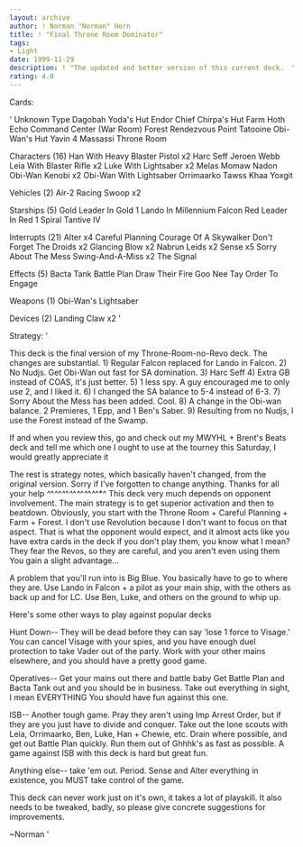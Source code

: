 ```yaml
---
layout: archive
author: ! Norman "Norman" Horn
title: ! "Final Throne Room Dominator"
tags:
- Light
date: 1999-11-29
description: ! "The updated and better version of this current deck.  You should see the difference immediately."
rating: 4.0
---
```

Cards: 

'
Unknown Type
Dagobah Yoda's Hut
Endor Chief Chirpa's Hut
Farm
Hoth Echo Command Center (War Room)
Forest
Rendezvous Point
Tatooine Obi-Wan's Hut
Yavin 4 Massassi Throne Room

Characters (16)
Han With Heavy Blaster Pistol  x2
Harc Seff
Jeroen Webb
Leia With Blaster Rifle  x2
Luke With Lightsaber  x2
Melas
Momaw Nadon
Obi-Wan Kenobi	x2
Obi-Wan With Lightsaber
Orrimaarko
Tawss Khaa
Yoxgit

Vehicles (2)
Air-2 Racing Swoop  x2

Starships (5)
Gold Leader In Gold 1
Lando In Millennium Falcon
Red Leader In Red 1
Spiral
Tantive IV

Interrupts (21)
Alter  x4
Careful Planning
Courage Of A Skywalker
Don't Forget The Droids  x2
Glancing Blow  x2
Nabrun Leids  x2
Sense  x5
Sorry About The Mess
Swing-And-A-Miss  x2
The Signal

Effects (5)
Bacta Tank
Battle Plan
Draw Their Fire
Goo Nee Tay
Order To Engage

Weapons (1)
Obi-Wan's Lightsaber

Devices (2)
Landing Claw  x2
'

Strategy: '

This deck is the final version of my Throne-Room-no-Revo deck.  The changes are substantial.  1) Regular Falcon replaced for Lando in Falcon.  2) No Nudjs.  Get Obi-Wan out fast for SA domination.  3) Harc Seff  4) Extra GB instead of COAS, it's just better.  5) 1 less spy.  A guy encouraged me to only use 2, and I liked it.  6) I changed the SA balance to 5-4 instead of 6-3.  7) Sorry About the Mess has been added.  Cool. 8) A change in the Obi-wan balance.  2 Premieres, 1 Epp, and 1 Ben's Saber. 9) Resulting from no Nudjs, I use the Forest instead of the Swamp.

If and when you review this, go and check out my MWYHL + Brent's Beats deck and tell me which one I ought to use at the tourney this Saturday, I would greatly appreciate it

The rest is strategy notes, which basically haven't changed, from the original version.  Sorry if I've forgotten to change anything.	Thanks for all your help
*^*^*^*^*^*^*^*^*^*^*^*^*^*^*^
This deck very much depends on opponent involvement.  The main strategy is to get superior activation and then to beatdown.  Obviously, you start with the Throne Room + Careful Planning + Farm + Forest.  I don't use Revolution because I don't want to focus on that aspect.  That is what the opponent would expect, and it almost acts like you have extra cards in the deck if you don't play them, you know what I mean?  They fear the Revos, so they are careful, and you aren't even using them  You gain a slight advantage...

A problem that you'll run into is Big Blue.  You basically have to go to where they are.  Use Lando in Falcon + a pilot as your main ship, with the others as back up and for LC.  Use Ben, Luke, and others on the ground to whip up.

Here's some other ways to play against popular decks

Hunt Down-- They will be dead before they can say 'lose 1 force to Visage.'  You can cancel Visage with your spies, and you have enough duel protection to take Vader out of the party.  Work with your other mains elsewhere, and you should have a pretty good game.

Operatives-- Get your mains out there and battle baby	Get Battle Plan and Bacta Tank out and you should be in business.  Take out everything in sight, I mean EVERYTHING  You should have fun against this one.

ISB-- Another tough game.  Pray they aren't using Imp Arrest Order, but if they are you just have to divide and conquer.  Take out the lone scouts with Leia, Orrimaarko, Ben, Luke, Han + Chewie, etc.  Drain where possible, and get out Battle Plan quickly.  Run them out of Ghhhk's as fast as possible.  A game against ISB with this deck is hard but great fun.

Anything else-- take 'em out.	Period. Sense and Alter everything in existence, you MUST take control of the game.

This deck can never work just on it's own, it takes a lot of playskill.  It also needs to be tweaked, badly, so please give concrete suggestions for improvements.

~Norman
'